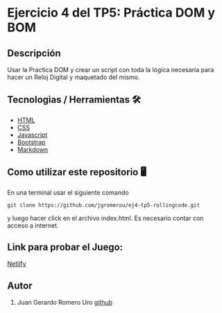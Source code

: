 # Ejercicio 4 del TP5: Práctica DOM y BOM

## Descripción

Usar la Practica DOM y crear un script con toda la lógica necesaria para hacer un Reloj Digital y maquetado del mismo.

## Tecnologias / Herramientas 🛠

- [HTML](https://developer.mozilla.org/es/docs/Web/HTML)
- [CSS](https://developer.mozilla.org/en-US/docs/Web/CSS)
- [Javascript](https://www.w3schools.com/js/)
- [Bootstrap](https://getbootstrap.com/)
- [Markdown](https://markdown.es/)

## Como utilizar este repositorio 🖥

En una terminal usar el siguiente comando

```
git clone https://github.com/jgromerou/ej4-tp5-rollingcode.git
```

y luego hacer click en el archivo index.html.
Es necesario contar con acceso a internet.

## Link para probar el Juego:

[Netlify](https://reloj-digital-rollingcode-romerouro.netlify.app/)

## Autor

1. Juan Gerardo Romero Uro [github](https://github.com/jgromerou)
